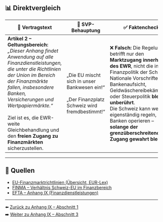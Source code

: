 ## 📊 Direktvergleich

| 📜 **Vertragstext** | 🧨 **SVP-Behauptung** | ✅ **Faktencheck** |
|---------------------|-----------------------|--------------------|
| **Artikel 2 – Geltungsbereich:** _„Dieser Anhang findet Anwendung auf alle Finanzdienstleistungen, die unter die Richtlinien der Union im Bereich der Finanzmärkte fallen, insbesondere Banken, Versicherungen und Wertpapiermärkte.“_ <br><br> Ziel ist es, die EWR-weite Gleichbehandlung und den **freien Zugang zu Finanzmärkten** sicherzustellen. | „Die EU mischt sich in unser Bankwesen ein!“ <br><br> „Der Finanzplatz Schweiz wird fremdbestimmt!“ | ❌ **Falsch:** Die Regelung betrifft nur den **Marktzugang innerhalb des EWR**, nicht die interne Finanzpolitik der Schweiz. <br> Nationale Vorschriften zur Bankenaufsicht, Geldwäschereibekämpfung oder Steuerpolitik **bleiben unberührt**. <br> Die Schweiz kann weiterhin eigenständig regeln, wie Banken operieren – **solange der grenzüberschreitende Zugang gewahrt bleibt**. |

---

## 🔗 Quellen

- [EU-Finanzmarktrichtlinien (Übersicht, EUR-Lex)](https://eur-lex.europa.eu/)
- [FINMA – Verhältnis Schweiz-EU im Finanzbereich](https://www.finma.ch)
- [EFTA – Anhang IX (Finanzdienstleistungen)](https://www.efta.int/)

---

⬅️ [Zurück zu Anhang IX – Abschnitt 1](anhang_IX.md)  
➡️ [Weiter zu Anhang IX – Abschnitt 3](anhang_IX_abschnitt_3.md)
